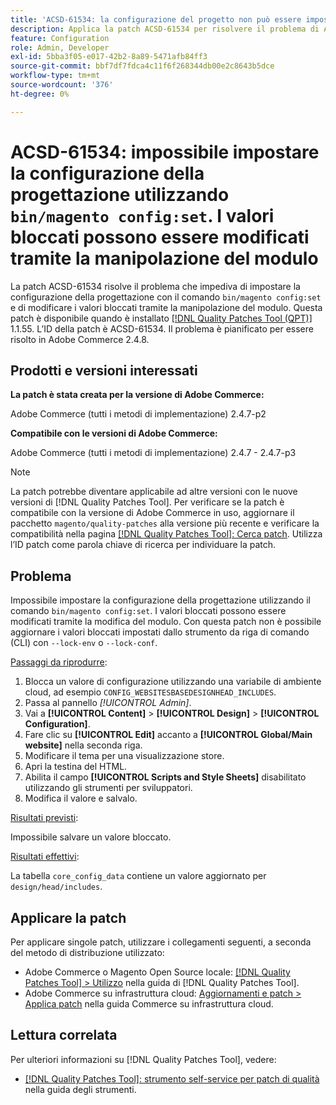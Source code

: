 ```yaml
---
title: 'ACSD-61534: la configurazione del progetto non può essere impostata utilizzando bin/magento config:set e i valori bloccati possono essere modificati tramite la manipolazione del modulo'
description: Applica la patch ACSD-61534 per risolvere il problema di Adobe Commerce, in cui la configurazione del progetto non può essere impostata utilizzando il comando "bin/magento config:set", e i valori bloccati possono essere modificati tramite la manipolazione del modulo.
feature: Configuration
role: Admin, Developer
exl-id: 5bba3f05-e017-42b2-8a89-5471afb84ff3
source-git-commit: bbf7df7fdca4c11f6f268344db00e2c8643b5dce
workflow-type: tm+mt
source-wordcount: '376'
ht-degree: 0%

---
```


# ACSD-61534: impossibile impostare la configurazione della progettazione utilizzando `bin/magento config:set`. I valori bloccati possono essere modificati tramite la manipolazione del modulo

La patch ACSD-61534 risolve il problema che impediva di impostare la configurazione della progettazione con il comando `bin/magento config:set` e di modificare i valori bloccati tramite la manipolazione del modulo. Questa patch è disponibile quando è installato [[!DNL Quality Patches Tool (QPT)]](/help/tools/quality-patches-tool/quality-patches-tool-to-self-serve-quality-patches.md) 1.1.55. L’ID della patch è ACSD-61534. Il problema è pianificato per essere risolto in Adobe Commerce 2.4.8.

## Prodotti e versioni interessati

**La patch è stata creata per la versione di Adobe Commerce:**

Adobe Commerce (tutti i metodi di implementazione) 2.4.7-p2

**Compatibile con le versioni di Adobe Commerce:**

Adobe Commerce (tutti i metodi di implementazione) 2.4.7 - 2.4.7-p3

>[!NOTE]
>
>La patch potrebbe diventare applicabile ad altre versioni con le nuove versioni di [!DNL Quality Patches Tool]. Per verificare se la patch è compatibile con la versione di Adobe Commerce in uso, aggiornare il pacchetto `magento/quality-patches` alla versione più recente e verificare la compatibilità nella pagina [[!DNL Quality Patches Tool]: Cerca patch](https://experienceleague.adobe.com/tools/commerce-quality-patches/index.html). Utilizza l’ID patch come parola chiave di ricerca per individuare la patch.

## Problema

Impossibile impostare la configurazione della progettazione utilizzando il comando `bin/magento config:set`. I valori bloccati possono essere modificati tramite la modifica del modulo. Con questa patch non è possibile aggiornare i valori bloccati impostati dallo strumento da riga di comando (CLI) con `--lock-env` o `--lock-conf`.

<u>Passaggi da riprodurre</u>:

1. Blocca un valore di configurazione utilizzando una variabile di ambiente cloud, ad esempio `CONFIG_WEBSITESBASEDESIGNHEAD_INCLUDES`.
1. Passa al pannello *[!UICONTROL Admin]*.
1. Vai a **[!UICONTROL Content]** > **[!UICONTROL Design]** > **[!UICONTROL Configuration]**.
1. Fare clic su **[!UICONTROL Edit]** accanto a **[!UICONTROL Global/Main website]** nella seconda riga.
1. Modificare il tema per una visualizzazione store.
1. Apri la testina del HTML.
1. Abilita il campo **[!UICONTROL Scripts and Style Sheets]** disabilitato utilizzando gli strumenti per sviluppatori.
1. Modifica il valore e salvalo.

<u>Risultati previsti</u>:

Impossibile salvare un valore bloccato.

<u>Risultati effettivi</u>:

La tabella `core_config_data` contiene un valore aggiornato per `design/head/includes`.

## Applicare la patch

Per applicare singole patch, utilizzare i collegamenti seguenti, a seconda del metodo di distribuzione utilizzato:

* Adobe Commerce o Magento Open Source locale: [[!DNL Quality Patches Tool] > Utilizzo](/help/tools/quality-patches-tool/usage.md) nella guida di [!DNL Quality Patches Tool].
* Adobe Commerce su infrastruttura cloud: [Aggiornamenti e patch > Applica patch](https://experienceleague.adobe.com/docs/commerce-cloud-service/user-guide/develop/upgrade/apply-patches.html) nella guida Commerce su infrastruttura cloud.

## Lettura correlata

Per ulteriori informazioni su [!DNL Quality Patches Tool], vedere:

* [[!DNL Quality Patches Tool]: strumento self-service per patch di qualità](/help/tools/quality-patches-tool/quality-patches-tool-to-self-serve-quality-patches.md) nella guida degli strumenti.
